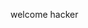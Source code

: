 welcome hacker

<!--
**git4l/git4l** is a ✨ _special_ ✨ repository because its `README.md` (this file) appears on your GitHub profile.

Here are some ideas to get you started:

- 🔭 I’m currently working on mon bral
- 🌱 I’m currently learning ...  python
- 👯 I’m looking to collaborate on .
- 🤔 I’m looking for help with ...  coding
- 💬 Ask me about ...             
- 📫 How to reach me: ...          
- 😄 Pronouns: ...
- ⚡ Fun fact: ...
-->
